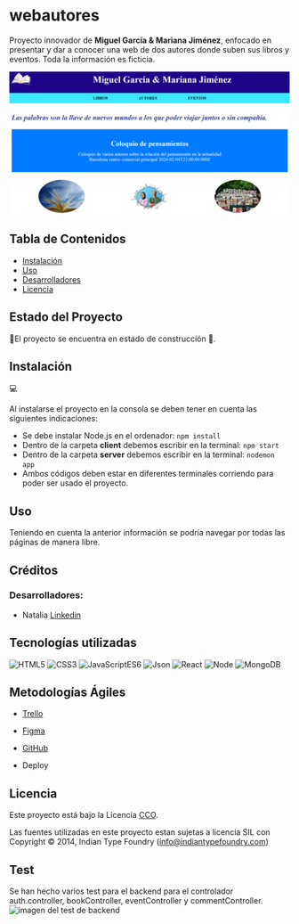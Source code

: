# webautores

Proyecto innovador de **Miguel García & Mariana Jiménez**, enfocado en presentar y dar a conocer una web de dos autores donde suben sus libros y eventos. Toda la información es ficticia.

![imagen de Home](./client/public/home.png )

## Tabla de Contenidos

- [Instalación](#instalación)
- [Uso](#uso)
- [Desarrolladores](#desarrolladores)
- [Licencia](#licencia)

## Estado del Proyecto
🚧El proyecto se encuentra en estado de construcción 🚧.

## Instalación
💻

Al instalarse el proyecto en la consola se deben tener en cuenta las siguientes indicaciones: <br>
- Se debe instalar Node.js en el ordenador: ```npm install```
- Dentro de la carpeta **client** debemos escribir en la terminal:
```npm start```
- Dentro de la carpeta **server** debemos escribir en la terminal: ```nodemon app```
- Ambos códigos deben estar en diferentes terminales corriendo para poder ser usado el proyecto.


## Uso

Teniendo en cuenta la anterior información se podría navegar por todas las páginas de manera libre. 

## Créditos

### Desarrolladores:
- Natalia [Linkedin](https://www.linkedin.com/in/natalia-de-bustos-garc%C3%ADa-5ba965298/)




## Tecnologías utilizadas

![HTML5](https://img.shields.io/badge/HTML-5-green) 
![CSS3](https://img.shields.io/badge/CSS-3-blue) 
![JavaScriptES6](https://img.shields.io/badge/JavaScript-ES6-orange) 
![Json](https://img.shields.io/badge/Json-purple)
![React](https://img.shields.io/badge/React%20-%2018.1%20-%20yellow)
![Node](https://img.shields.io/badge/Nodejs-v20-black)
![MongoDB](https://img.shields.io/badge/MongoDB-v7-02E12E)


## Metodologías Ágiles
- <a href="https://trello.com/invite/b/Odq08HL7/ATTIc290e7077381ef7078e452d4e2a6554e64C4AC5B/web-autores"> Trello </a> </br> 
- <a href="https://www.figma.com/file/4HxMQ9QQhXUo9taj4OJRXO/Authors?type=design&node-id=7%3A2&mode=design&t=3B0r51SKjjfF9tHU-1"> Figma </a> </br>
- <a href="https://github.com/natalia9519/webautores.git">GitHub</a> </br>

- Deploy

## Licencia

Este proyecto está bajo la Licencia [CCO](LICENSE).

Las fuentes utilizadas en este proyecto estan sujetas a licencia SIL con Copyright &copy; 2014, Indian Type Foundry (info@indiantypefoundry.com)

## Test 

Se han hecho varios test para el backend para el controlador auth.controller, bookController, eventController y commentController.
![imagen del test de backend](./client/public/test1.png)
